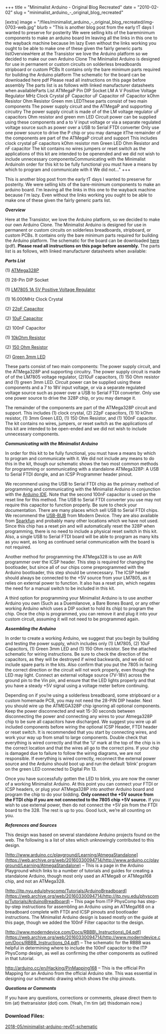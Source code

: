 +++
title = "Minimalist Arduino - Original Blog Recreated"
date = "2010-02-02"
slug = "minimalist_arduino_-_original_blog_recreated"

[extra]
image = "/files/minimalist_arduino_-_original_blog_recreated/img-0703-web.jpg"
blurb = "This is another blog post from the early tT days I wanted to preserve for posterity We were selling kits of the bareminimum components to make an arduino board Im leaving all the links in this one to the wayback machine because Im lazy Even without the links working you ought to be able to make one of these given the fairly generic parts listOverviewHere at the Transistor we love the Arduino platform so we decided to make our own Arduino Clone The Minimalist Arduino is designed for use in permanent or custom circuits on solderless breadboards stripboard or custom PCBs It contains only the bare minimum parts required for building the Arduino platform The schematic for the board can be downloaded here pdf Please read all instructions on this page before assembly The parts list is as follows with linked manufacturer datasheets when availableParts List ATMegaP   Pin DIP Socket   LM A V Positive Voltage Regulator   MHz Clock Crystal   pF Capacitor   uF Capacitor   nF Capacitor   kOhm Resistor    Ohm Resistor   Green mm LEDThese parts consist of two main components The power supply circuit and the ATMegaP and supporting circuitry The power supply circuit is made of of the LM voltage regulator uF capacitors   Ohm resistor and  green mm LED Circuit power can be supplied using these components and a  to V input voltage or via a separate regulated voltage source such as power over a USB to Serial FTDI converter Only use one power source to drive the P chip or you may damage itThe remainder of the components are part of the ATMegaP circuit and support This includes  clock crystal  pF capacitors   kOhm resistor  mm Green LED   Ohm Resistor and  nF capacitor The kit contains no wires jumpers or reset switch as the applications of this kit are intended to be openended and we did not wish to include unnecessary componentsCommunicating with the Minimalist ArduinoIn order for this kit to be fully functional you must have a means by which to program and communicate with it We did not..."
+++

This is another blog post from the early tT days I wanted to preserve for posterity. We were selling kits of the bare-minimum components to make an arduino board. I'm leaving all the links in this one to the wayback machine because I'm lazy. Even without the links working you ought to be able to make one of these given the fairly generic parts list.


***Overview***


Here at the Transistor, we love the Arduino platform, so we decided to make our own Arduino Clone. The Minimalist Arduino is designed for use in permanent or custom circuits on solderless breadboards, stripboard, or custom PCBs. It contains only the bare minimum parts required for building the Arduino platform. The schematic for the board can be downloaded [here](https://web.archive.org/web/20160330094714/http://thetransistor.com/wp-content/uploads/2010/02/Minimalist-Arduino-Rev01-Schematic.pdf) (pdf). **Please read all instructions on this page before assembly.** The parts list is as follows, with linked manufacturer datasheets when available:


***Parts List***


(1) [ATMega328P](https://web.archive.org/web/20160330094714/http://thetransistor.com/wp-content/uploads/2010/02/ATMega328P-Summary.pdf)  

(1) 28-Pin DIP Socket  

(1) [LM7805 1A 5V Positive Voltage Regulator](https://web.archive.org/web/20160330094714/http://thetransistor.com/wp-content/uploads/2010/02/LM7805-VREG.pdf)  

(1) 16.000MHz Clock Crystal  

(2) [22pF Capacitor](https://web.archive.org/web/20160330094714/http://thetransistor.com/wp-content/uploads/2010/02/22pF-Cap.pdf)  

(2) [10uF Capacitor](https://web.archive.org/web/20160330094714/http://thetransistor.com/wp-content/uploads/2010/02/10uF-Cap.pdf)  

(2) 100nF Capacitor  

(1) [10kOhm Resistor](https://web.archive.org/web/20160330094714/http://thetransistor.com/wp-content/uploads/2010/02/10kOhm-Resistor.pdf)  

(2) [150 Ohm Resistor](https://web.archive.org/web/20160330094714/http://thetransistor.com/wp-content/uploads/2010/02/150-Ohm-Resistor.pdf)  

(2) [Green 3mm LED](https://web.archive.org/web/20160330094714/http://thetransistor.com/wp-content/uploads/2010/02/Green-LED-Info.txt)


These parts consist of two main components: The power supply circuit, and the ATMega328P and supporting circuitry. The power supply circuit is made of of the LM7805 voltage regulator, (2)10uF capacitors, (1) 150 Ohm resistor and (1) green 3mm LED. Circuit power can be supplied using these components and a 7 to 18V input voltage, or via a separate regulated voltage source such as power over a USB to Serial FTDI converter. Only use one power source to drive the 328P chip, or you may damage it.


The remainder of the components are part of the ATMega328P circuit and support. This includes (1) clock crystal, (2) 22pF capacitors, (1) 10 kOhm resistor, (1) 3mm Green LED, (1) 150 Ohm Resistor, and (1) 100nF capacitor. The kit contains no wires, jumpers, or reset switch as the applications of this kit are intended to be open-ended and we did not wish to include unnecessary components.


***Communicating with the Minimalist Arduino***


In order for this kit to be fully functional, you must have a means by which to program and communicate with it. We did not include any means to do this in the kit, though our schematic shows the two most common methods for programming or sommunicating with a standalone ATMega328P: A USB to Serial FTDI dongle, and an ICSP Programmer header pinout.


We recommend using the USB to Serial FTDI chip as the primary method of programming and communicating with the Minimalist Arduino in conjunction with the [Arduino IDE](https://web.archive.org/web/20160330094714/http://arduino.cc/en/Main/Software). Note that the second 100nF capacitor is used on the reset line for this method. The USB to Serial FTDI converter you use may not require this capacitor to function properly. Be sure to check your documentation. There are many places which sell USB to Serial FTDI chips. We recommend the [USB-BUB](http://www.moderndevice.com/products/usb-bub) from Modern Device. They are also available from [Sparkfun](https://web.archive.org/web/20160330094714/http://www.sparkfun.com/commerce/product_info.php?products_id=9115) and probably many other locations which we have not used. Since this chip has a reset pin and will automatically reset the 328P when programming, there is no need to include a physical reset switch in this kit. Also, a single USB to Serial FTDI board will be able to program as many kits as you want, as long as continued serial communication with the board is not required.


Another method for programming the ATMega328 is to use an AVR programmer over the ICSP header. This step is required for changing the bootloader, but since all of our chips come preprogrammed with the Arduino bootloader, this step should be unnecessary. The ICSP header should always be connected to the +5V source from your LM7805, as it relies on external power to function. It also has a reset pin, which negates the need for a manual switch to be included in this kit.


A third option for programming your Minimalist Arduino is to use another Arduino you own (Such as a Duemilanove, a Bare Bones Board, or any other working Arduino which uses a DIP socket to hold its chip) to program the chip. Once the chip is programmed, you can remove it and plug it into your custom circuit, assuming it will not need to be programmed again.


***Assembling the Arduino***


In order to create a working Arduino, we suggest that you begin by building and testing the power supply, which includes only (1) LM7805, (2) 10uF Capacitors, (1) Green 3mm LED and (1) 150 Ohm resistor. See the attached schematic for wiring instructions. Be sure to check the direction of the capacitors, as they will be destroyed if wired backwards, and we did not include spare parts in the kits. Also confirm that you put the 7805 in facing the correct direction or the circuit will not work properly, even though the LED may light. Connect an external voltage source (7V-18V) across the ground pin to the Vin pin, and ensure that the LED lights properly and that you have a steady +5V signal using a voltage meter before continuing.


Depending on if you’re using a solderless breadboard, some stripboard or a custom homemade PCB, you may not need the 28-PIN DIP header. Next you should wire up the ATMEGA328P chip ignoring all optional components. Keep the power disconnected and wait 15-30 seconds between disconnecting the power and connecting any wires to your Atmega328P chip to be sure all capacitors have discharged. We suggest you wire up all included components before wiring the optional ICSP Header, FTDI header or reset switch. It is recommended that you start by connecting wires, and work your way up from small to large components. Double check that everything is wired correctly and that the ‘U’ mark at the top of the chip is in the correct location and that the wires all go to the correct pins. If your chip is damaged due to failure to follow the wiring diagrams, we are not responsible. If everything is wired correctly, reconnect the external power source and the Arduino should boot up and run the default ‘blink’ program on the green LED connected to Digital Pin 13.


Once you have successfully gotten the LED to blink, you are now the owner of a working Minimalist Arduino. At this point you can connect your FTDI or ICSP headers, or plug your ATMega328P into another Arduino board and program the chip to do your bidding. **Only connect the +5V source from the FTDI chip if you are not connected to the 7805 chip +5V source.** If you wish to use external power, then do not connect the +5V pin from the FTDI board to the 328. The rest is up to you. Good luck, we’re all counting on you.


***References and Sources***


This design was based on several standalone Arduino projects found on the web. The following is a list of sites which unknowingly contributed to this design.


[http://www.arduino.cc/playground/Learning/AtmegaStandalone](https://web.archive.org/web/20160330094714/http://www.arduino.cc/playground/Learning/AtmegaStandalone) – This is a page in the Arduino Playground which links to a number of tutorials and guides for creating a standalone Arduino, though most only used an ATMega8 or ATMega168 chip, and not an ATMega328.


[http://itp.nyu.edu/physcomp/Tutorials/ArduinoBreadboard](https://web.archive.org/web/20160330094714/http://itp.nyu.edu/physcomp/Tutorials/ArduinoBreadboard) – This page from ITP PhysComp has step-by-step instructions for assembling an Arduino using an ATMega168 on a breadboard complete with FTDI and ICSP pinouts and bootloader instructions. The Minimalist Arduino design is based mostly on the guide at this page, though we added the 100nF Filter capacitor to the design.


[http://www.moderndevice.com/Docs/RBBB\_Instructions\_04.pdf](https://web.archive.org/web/20160330094714/http://www.moderndevice.com/Docs/RBBB_Instructions_04.pdf) – The schematic for the RBBB was helpful in determining where to include the 100nF capacitor to the ITP PhysComp design, as well as confirming the other components as outlined in that tutorial.  
  
<http://arduino.cc/en/Hacking/PinMapping168> – This is the official Pin Mapping for an Arduino from the official Arduino site. This was essential in designing our schematic drawing which shows the chip pinouts.


***Questions or Comments***


If you have any questions, corrections or comments, please direct them to tim (at) thetransistor (dot) com. (Yeah, I'm tim (at) thisdomain now.)

<div class="post-files">
<h3>Download Files:</h3>
<div class="post-file">
<a href="/files/minimalist_arduino_-_original_blog_recreated/minimalist-arduino-rev01-schematic.pdf" target="_blank">2018-05/minimalist-arduino-rev01-schematic</a>
</div>
</div>
